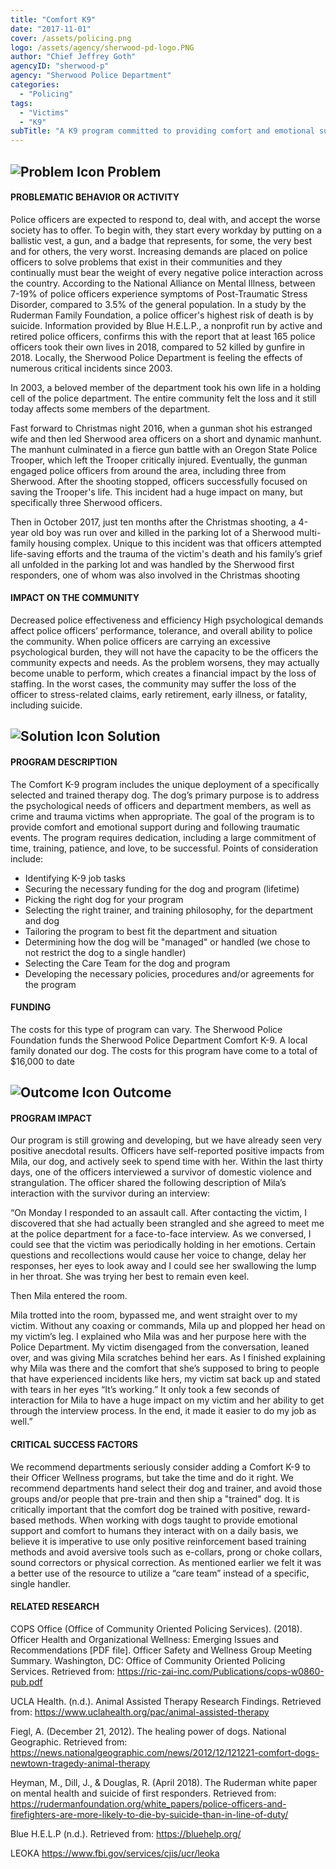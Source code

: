 ```yaml
---
title: "Comfort K9"
date: "2017-11-01"
cover: /assets/policing.png
logo: /assets/agency/sherwood-pd-logo.PNG
author: "Chief Jeffrey Goth"
agencyID: "sherwood-p"
agency: "Sherwood Police Department"
categories:
  - "Policing"
tags:
  - "Victims"
  - "K9"
subTitle: "A K9 program committed to providing comfort and emotional support during and following traumatic events for both officers and citizens."
---
```


## ![Problem Icon](https://github.com/google/material-design-icons/raw/master/alert/1x_web/ic_error_outline_black_48dp.png "Problem") Problem

#### PROBLEMATIC BEHAVIOR OR ACTIVITY
Police officers are expected to respond to, deal with, and accept the worse society has to offer. To begin with, they start every workday by putting on a ballistic vest, a gun, and a badge that represents, for some, the very best and for others, the very worst. Increasing demands are placed on police officers to solve problems that exist in their communities and they continually must bear the weight of every negative police interaction across the country.
According to the National Alliance on Mental Illness, between 7-19% of police officers experience symptoms of Post-Traumatic Stress Disorder, compared to 3.5% of the general population. In a study by the Ruderman Family Foundation, a police officer's highest risk of death is by suicide. Information provided by Blue H.E.L.P., a nonprofit run by active and retired police officers, confirms this with the report that at least 165 police officers took their own lives in 2018, compared to 52 killed by gunfire in 2018.
Locally, the Sherwood Police Department is feeling the effects of numerous critical incidents since 2003.

In 2003, a beloved member of the department took his own life in a holding cell of the police department. The entire community felt the loss and it still today affects some members of the department.

Fast forward to Christmas night 2016, when a gunman shot his estranged wife and then led Sherwood area officers on a short and dynamic manhunt. The manhunt culminated in a fierce gun battle with an Oregon State Police Trooper, which left the Trooper critically injured. Eventually, the gunman engaged police officers from around the area, including three from Sherwood. After the shooting stopped, officers successfully focused on saving the Trooper's life. This incident had a huge impact on many, but specifically three Sherwood officers.

Then in October 2017, just ten months after the Christmas shooting, a 4-year old boy was run over and killed in the parking lot of a Sherwood multi-family housing complex. Unique to this incident was that officers attempted life-saving efforts and the trauma of the victim's death and his family’s grief all unfolded in the parking lot and was handled by the Sherwood first responders, one of whom was also involved in the Christmas shooting

#### IMPACT ON THE COMMUNITY
Decreased police effectiveness and efficiency
High psychological demands affect police officers’ performance, tolerance, and overall ability to police the community. When police officers are carrying an excessive psychological burden, they will not have the capacity to be the officers the community expects and needs. As the problem worsens, they may actually become unable to perform, which creates a financial impact by the loss of staffing. In the worst cases, the community may suffer the loss of the officer to stress-related claims, early retirement, early illness, or fatality, including suicide.

## ![Solution Icon](https://github.com/google/material-design-icons/raw/master/action/1x_web/ic_lightbulb_outline_black_48dp.png "Solution") Solution

#### PROGRAM DESCRIPTION
The Comfort K-9 program includes the unique deployment of a specifically selected and trained therapy dog. The dog’s primary purpose is to address the psychological needs of officers and department members, as well as crime and trauma victims when appropriate. The goal of the program is to provide comfort and emotional support during and following traumatic events.
The program requires dedication, including a large commitment of time, training, patience, and love, to be successful. Points of consideration include:

* Identifying K-9 job tasks
* Securing the necessary funding for the dog and program (lifetime)
* Picking the right dog for your program
* Selecting the right trainer, and training philosophy, for the department and dog
* Tailoring the program to best fit the department and situation
* Determining how the dog will be "managed" or handled (we chose to not restrict the dog to a single handler)
* Selecting the Care Team for the dog and program
* Developing the necessary policies, procedures and/or agreements for the program

#### FUNDING
The costs for this type of program can vary. The Sherwood Police Foundation funds the Sherwood Police Department Comfort K-9. A local family donated our dog. The costs for this program have come to a total of $16,000 to date

## ![Outcome Icon](https://github.com/google/material-design-icons/raw/master/action/1x_web/ic_view_list_black_48dp.png "Outcome") Outcome

#### PROGRAM IMPACT
Our program is still growing and developing, but we have already seen very positive anecdotal results. Officers have self-reported positive impacts from Mila, our dog, and actively seek to spend time with her.
Within the last thirty days, one of the officers interviewed a survivor of domestic violence and strangulation. The officer shared the following description of Mila’s interaction with the survivor during an interview:

“On Monday I responded to an assault call. After contacting the victim, I discovered that she had actually been strangled and she agreed to meet me at the police department for a face-to-face interview.
As we conversed, I could see that the victim was periodically holding in her emotions. Certain questions and recollections would cause her voice to change, delay her responses, her eyes to look away and I could see her swallowing the lump in her throat. She was trying her best to remain even keel.

Then Mila entered the room.

Mila trotted into the room, bypassed me, and went straight over to my victim. Without any coaxing or commands, Mila up and plopped her head on my victim’s leg.
I explained who Mila was and her purpose here with the Police Department. My victim disengaged from the conversation, leaned over, and was giving Mila scratches behind her ears. As I finished explaining why Mila was there and the comfort that she’s supposed to bring to people that have experienced incidents like hers, my victim sat back up and stated with tears in her eyes “It’s working.”
It only took a few seconds of interaction for Mila to have a huge impact on my victim and her ability to get through the interview process. In the end, it made it easier to do my job as well.”

#### CRITICAL SUCCESS FACTORS
We recommend departments seriously consider adding a Comfort K-9 to their Officer Wellness programs, but take the time and do it right. We recommend departments hand select their dog and trainer, and avoid those groups and/or people that pre-train and then ship a "trained" dog.
It is critically important that the comfort dog be trained with positive, reward-based methods. When working with dogs taught to provide emotional support and comfort to humans they interact with on a daily basis, we believe it is imperative to use only positive reinforcement based training methods and avoid aversive tools such as e-collars, prong or choke collars, sound correctors or physical correction.
As mentioned earlier we felt it was a better use of the resource to utilize a “care team” instead of a specific, single handler.

#### RELATED RESEARCH
COPS Office (Office of Community Oriented Policing Services). (2018). Officer Health and Organizational Wellness: Emerging Issues and Recommendations [PDF file]. Officer Safety and Wellness Group Meeting Summary. Washington, DC: Office of Community Oriented Policing Services. Retrieved from: https://ric-zai-inc.com/Publications/cops-w0860-pub.pdf

UCLA Health. (n.d.). Animal Assisted Therapy Research Findings. Retrieved from: https://www.uclahealth.org/pac/animal-assisted-therapy

Fiegl, A. (December 21, 2012). The healing power of dogs. National Geographic. Retrieved from: https://news.nationalgeographic.com/news/2012/12/121221-comfort-dogs-newtown-tragedy-animal-therapy

Heyman, M., Dill, J., & Douglas, R. (April 2018). The Ruderman white paper on mental health and suicide of first responders. Retrieved from: https://rudermanfoundation.org/white_papers/police-officers-and-firefighters-are-more-likely-to-die-by-suicide-than-in-line-of-duty/

Blue H.E.L.P (n.d.). Retrieved from: https://bluehelp.org/

LEOKA https://www.fbi.gov/services/cjis/ucr/leoka
